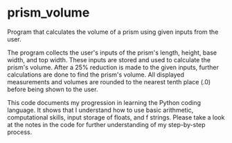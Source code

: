 # prism_volume
Program that calculates the volume of a prism using given inputs from the user.

The program collects the user's inputs of the prism's length, height, base width, and top width. These inputs are stored and used to calculate the prism's volume. After a 25% reduction is made to the given inputs, further calculations are done to find the prism's volume. All displayed measurements and volumes are rounded to the nearest tenth place (.0) before being shown to the user. 

This code documents my progression in learning the Python coding language. It shows that I understand how to use basic arithmetic, computational skills, input storage of floats, and f strings. Please take a look at the notes in the code for further understanding of my step-by-step process.
